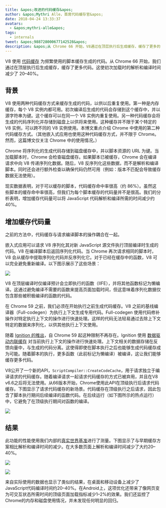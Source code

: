 ```yaml
---
title: &apos;改进的代码缓存&apos;
author: &apos;Mythri Alle，首席代码缓存官&apos;
date: 2018-04-24 13:33:37
avatars:
  - &apos;mythri-alle&apos;
tags:
  - internals
tweet: &apos;988728000677142528&apos;
description: &apos;从 Chrome 66 开始，V8通过在顶层执行后生成缓存，缓存了更多的（字节）代码。&apos;
---
```

V8 使用 [代码缓存](/blog/code-caching) 为频繁使用的脚本缓存生成的代码。从 Chrome 66 开始，我们通过在顶层执行后生成缓存，缓存了更多代码。这使初次加载时的解析和编译时间减少了 20–40%。

<!--truncate-->
## 背景

V8 使用两种代码缓存方式来缓存生成的代码，以供以后重复使用。第一种是内存缓存，每个 V8 实例内都可用。初次编译后生成的代码会存储到这个缓存中，并以源字符串为键。这个缓存可以在同一个 V8 实例内重复使用。另一种代码缓存会将生成的代码序列化并存储到磁盘上以供将来使用。这种缓存并不限于某个特定的 V8 实例，可以跨不同的 V8 实例使用。本博文重点介绍 Chrome 中使用的第二种代码缓存方式。（其他嵌入式应用也使用这种代码缓存方式，并不限于 Chrome。然而，这篇博文仅关注 Chrome 中的使用情况。）

Chrome 将序列化的生成代码存储到磁盘缓存中，并以脚本资源的 URL 为键。当加载脚本时，Chrome 会检查磁盘缓存。如果脚本已被缓存，Chrome 会在编译请求中向 V8 传递序列化数据。随后，V8 反序列化这些数据，而不是解析和编译脚本。同时还会进行额外检查以确保代码仍然可用（例如：版本不匹配会导致缓存数据无法使用）。

现实数据表明，对于可以缓存的脚本，代码缓存命中率很高（约 86%）。虽然这些脚本的缓存命中率很高，但我们为每个脚本缓存的代码量并不是很高。我们的分析表明，增加缓存代码量可以将 JavaScript 代码解析和编译所需的时间减少约 40%。

## 增加缓存代码量

之前的方法中，代码缓存与请求编译脚本的操作耦合在一起。

嵌入式应用可以请求 V8 序列化其对新 JavaScript 源文件执行顶层编译时生成的代码。V8 在编译脚本后返回序列化代码。当 Chrome 再次请求相同的脚本时，V8 会从缓存中提取序列化代码并反序列化它。对于已经在缓存中的函数，V8 可以完全避免重新编译。以下图示展示了这些场景：

![](/_img/improved-code-caching/warm-hot-run-1.png)

V8 在顶层编译时仅编译预计会立即执行的函数（IIFE），并将其他函数标记为懒编译。这通过避免编译不需要的函数来提高页面加载时间，但这意味着序列化数据仅包含那些被积极编译的函数的代码。

在 Chrome 59 之前，我们必须在开始执行之前生成代码缓存。V8 之前的基线编译器（Full-codegen）为执行上下文生成专用代码。Full-codegen 使用代码修补操作对特定执行上下文的操作进行快速处理。这样的代码无法轻易通过去除上下文特定的数据来序列化，以供其他执行上下文使用。

随着 [Ignition 的推出](/blog/launching-ignition-and-turbofan)，自 Chrome 59 起这种限制不再存在。Ignition 使用 [数据驱动内联缓存](https://www.youtube.com/watch?v=u7zRSm8jzvA) 对当前执行上下文的操作进行快速处理。上下文相关的数据存储在反馈向量中，与生成的代码分离。这使得即使在脚本执行之后也能够生成代码缓存成为可能。随着脚本的执行，更多函数（此前标记为懒编译）被编译，这让我们能够缓存更多代码。

V8公开了一个新的API，`ScriptCompiler::CreateCodeCache`，用于请求独立于编译请求的代码缓存。随着编译请求一起请求代码缓存的方式已被弃用，并且在V8 v6.6之后将无法使用。从66版本开始，Chrome使用此API在顶级执行后请求代码缓存。下图显示了请求代码缓存的新场景。代码缓存在顶级执行之后请求，因此包含了脚本执行期间后续编译的函数代码。在后续运行（如下图所示的热点运行）中，它避免了在顶级执行期间对函数的编译。

![](/_img/improved-code-caching/warm-hot-run-2.png)

## 结果

此功能的性能使用我们内部的[真实世界基准](https://cs.chromium.org/chromium/src/tools/perf/page_sets/v8_top_25.py?q=v8.top&sq=package:chromium&l=1)进行了测量。下图显示了与早期缓存方案相比解析和编译时间的减少。在大多数页面上解析和编译时间减少了大约20–40%。

![](/_img/improved-code-caching/parse.png)

![](/_img/improved-code-caching/compile.png)

来自实际使用的数据也显示了类似的结果，在桌面和移动设备上减少了JavaScript代码编译时间约20–40%。在Android上，这项优化还带来了像网页变为可交互状态所需时间的顶级页面加载指标减少1–2%的效果。我们还监控了Chrome的内存和磁盘使用情况，并未发现任何明显的回归。
